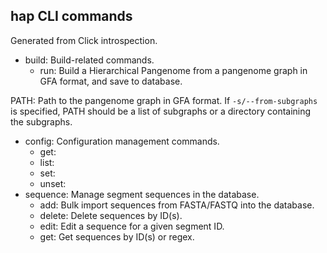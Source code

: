 ## hap CLI commands

Generated from Click introspection.

- build: Build-related commands.
  - run: 
Build a Hierarchical Pangenome from a pangenome graph in GFA format, and
save to database.

PATH: Path to the pangenome graph in GFA format. If `-s/--from-subgraphs`
is specified, PATH should be a list of subgraphs or a directory containing
the subgraphs.
- config: Configuration management commands.
  - get:
  - list:
  - set:
  - unset:
- sequence: Manage segment sequences in the database.
  - add: Bulk import sequences from FASTA/FASTQ into the database.
  - delete: Delete sequences by ID(s).
  - edit: Edit a sequence for a given segment ID.
  - get: Get sequences by ID(s) or regex.
